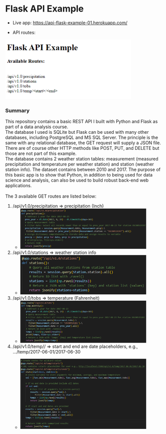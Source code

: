 # Flask API Example

* Live app: <a href="https://api-flask-example-01.herokuapp.com/" target="_blank">https://api-flask-example-01.herokuapp.com/</a>

* API routes:

<img src="./img/api_001.PNG " width="400">

### Summary
This repository contains a basic REST API I built with Python and Flask as part of a data analysis course.
<br>
The database I used is SQLite but Flask can be used with many other databases, including PostgreSQL and MS SQL Server. The principle is the same with any relational database, the GET request will supply a JSON file. There are of course other HTTP methods like POST, PUT, and DELETE but those are not part of this example.
<br>
The database contains 2 weather station tables: measurement (measured precipitation and temperature per weather station) and station (weather station info). The dataset contains between 2010 and 2017. The purpose of this basic app is to show that Python, in addition to being used for data science and analysis, can also be used to build robust back-end web applications.
<br>
<br>
The 3 available GET routes are listed below:
1. /api/v1.0/precipitation => precipitation (Inch)
   * <img src="./img/precipitation_002.PNG" width="400">
2. /api/v1.0/stations => weather station info
   * <img src="./img/stations_003.PNG" width="400">
3. /api/v1.0/tobs => temperature (Fahrenheit)
   * <img src="./img/temp_004.PNG" width="400">
4. /api/v1.0/temp/<start>/<end> => start and end are date placeholders, e.g., .../temp/2017-06-01/2017-06-30
   * <img src="./img/temp_005.PNG" width="400">

